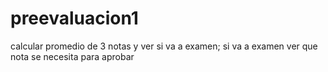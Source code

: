 # preevaluacion1
calcular promedio de 3 notas y ver si va a examen; si va a examen ver que nota se necesita para aprobar
